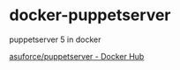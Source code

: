 # docker-puppetserver

puppetserver 5 in docker

[asuforce/puppetserver - Docker Hub](https://hub.docker.com/r/asuforce/puppetserver/)
